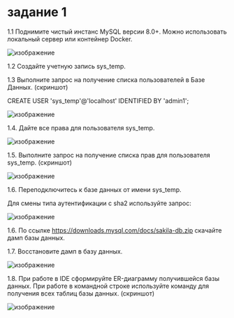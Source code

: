 # задание 1

1.1 Поднимите чистый инстанс MySQL версии 8.0+. Можно использовать локальный сервер или контейнер Docker.

![изображение](https://user-images.githubusercontent.com/107613708/233305905-c10e9d26-3e7b-4908-9651-7ead0fe5d807.png)

1.2 Создайте учетную запись sys_temp.

1.3 Выполните запрос на получение списка пользователей в Базе Данных. (скриншот)

CREATE USER 'sys_temp'@'localhost' IDENTIFIED BY 'admin1';

![изображение](https://user-images.githubusercontent.com/107613708/233306049-e995c251-87b0-4e7d-ba36-e255f3137860.png)

1.4. Дайте все права для пользователя sys_temp.

![изображение](https://user-images.githubusercontent.com/107613708/233307075-4f72fa09-05f9-451b-9457-0c52a9ff972e.png)

1.5. Выполните запрос на получение списка прав для пользователя sys_temp. (скриншот)

![изображение](https://user-images.githubusercontent.com/107613708/233311190-634c068d-5488-462b-b463-ffd99bdaec0e.png)

1.6. Переподключитесь к базе данных от имени sys_temp.

Для смены типа аутентификации с sha2 используйте запрос:

![изображение](https://user-images.githubusercontent.com/107613708/233337554-6cf1e9a3-50e4-496b-91e6-8bc492d33ab3.png)

1.6. По ссылке https://downloads.mysql.com/docs/sakila-db.zip скачайте дамп базы данных.

1.7. Восстановите дамп в базу данных.

![изображение](https://user-images.githubusercontent.com/107613708/233343541-941b18b5-2010-45b1-80bd-284f60e59888.png)

1.8. При работе в IDE сформируйте ER-диаграмму получившейся базы данных. При работе в командной строке используйте команду для получения всех таблиц базы данных. (скриншот)

![изображение](https://user-images.githubusercontent.com/107613708/233343800-1bb40815-61a1-421a-8949-0066b07e4846.png)





